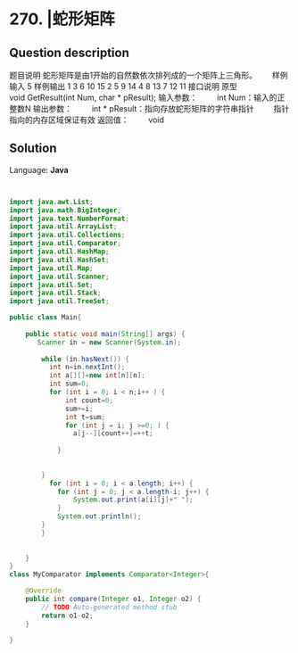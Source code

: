 # 270. |蛇形矩阵

## Question description


题目说明
蛇形矩阵是由1开始的自然数依次排列成的一个矩阵上三角形。
 
 
 
样例输入
5
样例输出
1 3 6 10 15
2 5 9 14
4 8 13
7 12
11
接口说明
原型
void GetResult(int Num, char * pResult);
输入参数：
        int Num：输入的正整数N
输出参数：
        int * pResult：指向存放蛇形矩阵的字符串指针
        指针指向的内存区域保证有效
返回值：
        void
 
 


## Solution

Language: **Java**

```Java


import java.awt.List;
import java.math.BigInteger;
import java.text.NumberFormat;
import java.util.ArrayList;
import java.util.Collections;
import java.util.Comparator;
import java.util.HashMap;
import java.util.HashSet;
import java.util.Map;
import java.util.Scanner;
import java.util.Set;
import java.util.Stack;
import java.util.TreeSet;

public class Main{
    
    public static void main(String[] args) {
       Scanner in = new Scanner(System.in);
       
        while (in.hasNext()) {
          int n=in.nextInt();
          int a[][]=new int[n][n];
          int sum=0;
          for (int i = 0; i < n;i++ ) {
              int count=0;
              sum+=i;
              int t=sum;
              for (int j = i; j >=0; ) {
                a[j--][count++]=++t;
                
            }
              
            
        }
          for (int i = 0; i < a.length; i++) {
            for (int j = 0; j < a.length-i; j++) {
                System.out.print(a[i][j]+" ");
            }
            System.out.println();
        }
        }
        
        
    }
}
class MyComparator implements Comparator<Integer>{

    @Override
    public int compare(Integer o1, Integer o2) {
        // TODO Auto-generated method stub
        return o1-o2;
    }
    
}


```


